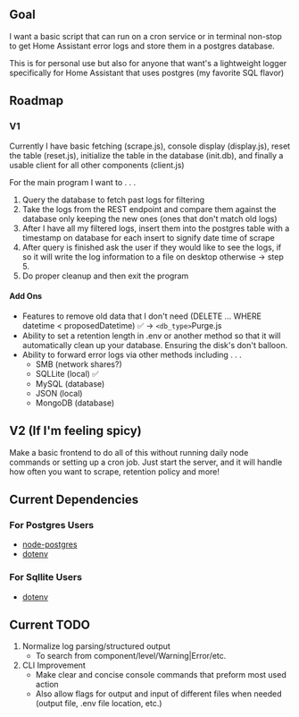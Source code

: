 ## Goal

I want a basic script that can run on a cron service or in terminal non-stop to get Home Assistant error logs and store them in a postgres database.

This is for personal use but also for anyone that want's a lightweight logger specifically for Home Assistant that uses postgres (my favorite SQL flavor)

## Roadmap

### V1

Currently I have basic fetching (scrape.js), console display (display.js), reset the table (reset.js), initialize the table in the database (init.db), and finally a usable client for all other components (client.js)

For the main program I want to . . . 

1. Query the database to fetch past logs for filtering
2. Take the logs from the REST endpoint and compare them against the database only keeping the new ones (ones that don't match old logs)
3. After I have all my filtered logs, insert them into the postgres table with a timestamp on database for each insert to signify date time of scrape
4. After query is finished ask the user if they would like to see the logs, if so it will write the log information to a file on desktop otherwise -> step 5.
5. Do proper cleanup and then exit the program

#### Add Ons

- Features to remove old data that I don't need (DELETE ... WHERE datetime < proposedDatetime) ✅ -> `<db_type>`Purge.js
- Ability to set a retention length in .env or another method so that it will automatically clean up your database. Ensuring the disk's don't balloon.
- Ability to forward error logs via other methods including . . . 
    - SMB (network shares?)
    - SQLLite (local) ✅
    - MySQL (database)
    - JSON (local)
    - MongoDB (database)

## V2 (If I'm feeling spicy)

Make a basic frontend to do all of this without running daily node commands or setting up a cron job.
Just start the server, and it will handle how often you want to scrape, retention policy and more!

## Current Dependencies

### For Postgres Users

- [node-postgres](https://www.npmjs.com/package/pg)
- [dotenv](https://www.npmjs.com/package/dotenv)

### For Sqllite Users

- [dotenv](https://www.npmjs.com/package/dotenv)

## Current TODO

1. Normalize log parsing/structured output
    - To search from component/level/Warning|Error/etc.
2. CLI Improvement
    - Make clear and concise console commands that preform most used action
    - Also allow flags for output and input of different files when needed (output file, .env file location, etc.)
